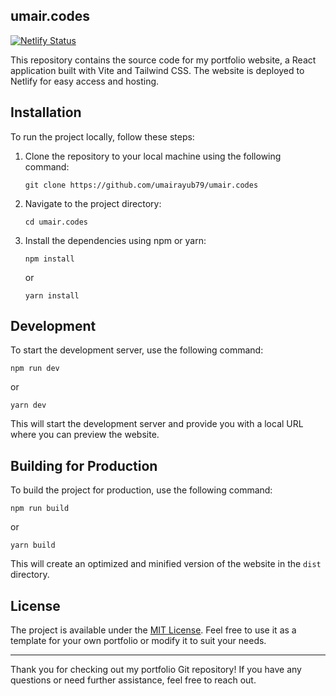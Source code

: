 
## umair.codes

[![Netlify Status](https://api.netlify.com/api/v1/badges/c5bdee03-4fd4-4315-b67e-7382645bfc2b/deploy-status)](https://app.netlify.com/sites/umairayub/deploys)

This repository contains the source code for my portfolio website, a React application built with Vite and Tailwind CSS. The website is deployed to Netlify for easy access and hosting.


## Installation

To run the project locally, follow these steps:

1. Clone the repository to your local machine using the following command:
   ```
   git clone https://github.com/umairayub79/umair.codes
   ```

2. Navigate to the project directory:
   ```
   cd umair.codes
   ```

3. Install the dependencies using npm or yarn:
   ```
   npm install
   ```
   or
   ```
   yarn install
   ```

## Development

To start the development server, use the following command:

```
npm run dev
```

or

```
yarn dev
```

This will start the development server and provide you with a local URL where you can preview the website.

## Building for Production

To build the project for production, use the following command:

```
npm run build
```

or

```
yarn build
```

This will create an optimized and minified version of the website in the `dist` directory.




## License

The project is available under the [MIT License](LICENSE.md). Feel free to use it as a template for your own portfolio or modify it to suit your needs.

---

Thank you for checking out my portfolio Git repository! If you have any questions or need further assistance, feel free to reach out.